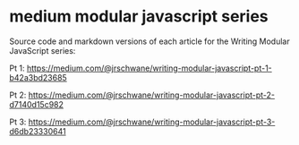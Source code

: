 # medium modular javascript series

Source code and markdown versions of each article for the Writing Modular JavaScript series:

Pt 1: https://medium.com/@jrschwane/writing-modular-javascript-pt-1-b42a3bd23685

Pt 2: https://medium.com/@jrschwane/writing-modular-javascript-pt-2-d7140d15c982

Pt 3: https://medium.com/@jrschwane/writing-modular-javascript-pt-3-d6db23330641
